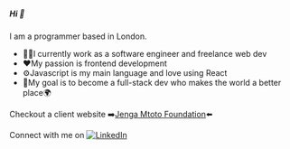 
 ##### Hi :wave: 
  
  
 I am a programmer based in London. 


* :woman_technologist:I currently work as a software engineer and freelance web dev
* :heart:My passion is frontend development
* :gear:Javascript is my main language and love using React
* :dart:My goal is to become a full-stack dev who makes the world a better place:earth_africa:




 Checkout a client website :arrow_right:[Jenga Mtoto Foundation](https://www.jengamtotofoundation.com):arrow_left:



 Connect with me on [![LinkedIn](https://img.shields.io/badge/linkedin-%230077B5.svg?style=for-the-badge&logo=linkedin&logoColor=white)](https://www.linkedin.com/in/denise-namutebi-49798b163/)


